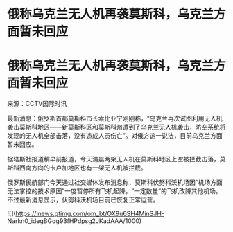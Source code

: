 # 俄称乌克兰无人机再袭莫斯科，乌克兰方面暂未回应

# 俄称乌克兰无人机再袭莫斯科，乌克兰方面暂未回应

来源：CCTV国际时讯

最新消息：俄罗斯首都莫斯科市长索比亚宁刚刚称，“乌克兰再次试图利用无人机袭击莫斯科地区——新莫斯科区和莫斯科州遭到了乌克兰无人机袭击，防空系统将发现的无人机全部击落，没有造成人员伤亡”。对俄方这一说法，目前乌克兰方面暂未回应。

据塔斯社报道稍早前报道，今天清晨两架无人机在莫斯科地区上空被拦截击落，莫斯科西南方向的卡卢加地区也有一架无人机被拦截。

俄罗斯民航部门今天通过社交媒体发布消息称，莫斯科伏努科沃机场因“机场方面无法掌控的技术原因”一度暂停所有飞机起降，“一定数量”的飞机改降其他机场。不过最新消息显示，伏努科沃机场目前已恢复正常运营。

![](https://inews.gtimg.com/om_bt/OX9u6SH4MinSJH-
Narkn0_idegBGqg93fHPdpsg2JKadAAA/1000)

